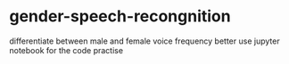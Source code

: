 # gender-speech-recongnition
differentiate between male and female voice frequency
better use jupyter notebook for the code practise
